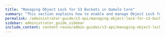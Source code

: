 ```yaml
---
title: "Managing Object Lock for S3 Buckets in Qumulo Core"
summary: "This section explains how to enable and manage Object Lock for S3 Buckets in Qumulo Core."
permalink: /administrator-guide/s3-api/managing-object-lock-for-s3-buckets.html
sidebar: administrator_guide_sidebar
include_content: content-reuse/admin-guides/s3-api/managing-object-lock-for-s3-buckets.md
---
```


